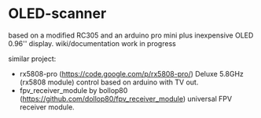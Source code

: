 # OLED-scanner

based on a modified RC305 and an arduino pro mini plus inexpensive OLED 0.96'' display.
wiki/documentation work in progress

similar project:
* rx5808-pro (https://code.google.com/p/rx5808-pro/)
Deluxe 5.8GHz (rx5808 module) control based on arduino with TV out.
* fpv_receiver_module by bollop80 (https://github.com/dollop80/fpv_receiver_module)
universal FPV receiver module.



